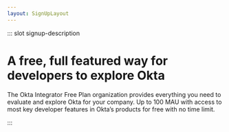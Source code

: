 ```yaml
---
layout: SignUpLayout
---
```


::: slot signup-description
 # A free, full featured way for developers to explore Okta

The Okta Integrator Free Plan organization provides everything you need to evaluate and explore Okta for your company. Up to 100 MAU with access to most key developer features in Okta’s products for free with no time limit.

:::

<SignUp />
